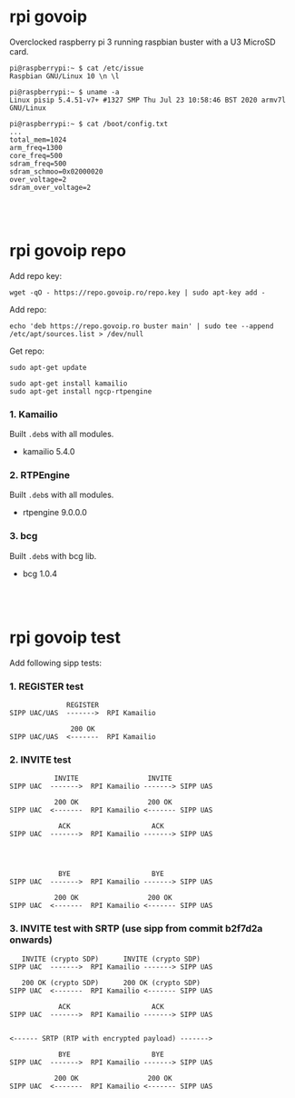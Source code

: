 # rpi govoip
Overclocked raspberry pi 3 running raspbian buster with a U3 MicroSD card.

```
pi@raspberrypi:~ $ cat /etc/issue
Raspbian GNU/Linux 10 \n \l
```

```
pi@raspberrypi:~ $ uname -a
Linux pisip 5.4.51-v7+ #1327 SMP Thu Jul 23 10:58:46 BST 2020 armv7l GNU/Linux
```

```
pi@raspberrypi:~ $ cat /boot/config.txt
...
total_mem=1024
arm_freq=1300
core_freq=500
sdram_freq=500
sdram_schmoo=0x02000020
over_voltage=2
sdram_over_voltage=2
```


<br />
<br />



# rpi govoip repo
Add repo key:

```
wget -qO - https://repo.govoip.ro/repo.key | sudo apt-key add -
```

Add repo:

```
echo 'deb https://repo.govoip.ro buster main' | sudo tee --append /etc/apt/sources.list > /dev/null
```

Get repo:

```
sudo apt-get update

sudo apt-get install kamailio
sudo apt-get install ngcp-rtpengine
```


### 1. Kamailio
Built `.deb`s with all modules.

- kamailio 5.4.0


### 2. RTPEngine
Built `.deb`s with all modules.

- rtpengine 9.0.0.0


### 3. bcg
Built `.deb`s with bcg lib.

- bcg 1.0.4


<br />
<br />


# rpi govoip test
Add following sipp tests:


### 1. REGISTER test
```
              REGISTER
SIPP UAC/UAS  ------->  RPI Kamailio

               200 OK
SIPP UAC/UAS  <-------  RPI Kamailio
```


### 2. INVITE test

```
           INVITE                 INVITE
SIPP UAC  ------->  RPI Kamailio -------> SIPP UAS

           200 OK                 200 OK
SIPP UAC  <-------  RPI Kamailio <------- SIPP UAS

            ACK                    ACK
SIPP UAC  ------->  RPI Kamailio -------> SIPP UAS




            BYE                    BYE
SIPP UAC  ------->  RPI Kamailio -------> SIPP UAS

           200 OK                 200 OK
SIPP UAC  <-------  RPI Kamailio <------- SIPP UAS
```


### 3. INVITE test with SRTP (use sipp from commit b2f7d2a onwards)

```
   INVITE (crypto SDP)      INVITE (crypto SDP)
SIPP UAC  ------->  RPI Kamailio -------> SIPP UAS

   200 OK (crypto SDP)      200 OK (crypto SDP)
SIPP UAC  <-------  RPI Kamailio <------- SIPP UAS

            ACK                    ACK
SIPP UAC  ------->  RPI Kamailio -------> SIPP UAS


<------ SRTP (RTP with encrypted payload) ------->

            BYE                    BYE
SIPP UAC  ------->  RPI Kamailio -------> SIPP UAS

           200 OK                 200 OK
SIPP UAC  <-------  RPI Kamailio <------- SIPP UAS
```

